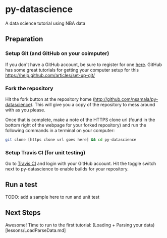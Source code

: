 # py-datascience
A data science tutorial using NBA data

## Preparation

### Setup Git (and GitHub on your coimputer)
If you don't have a GitHub account, be sure to register for one [here](https://github.com/join).
GitHub has some great tutorials for getting your computer setup for this https://help.github.com/articles/set-up-git/

### Fork the repository
Hit the fork button at the repository home (http://github.com/nsamala/py-datascience). This will give you a copy of the repository to mess around with as you please.

Once that is complete, make a note of the HTTPS clone url (found in the bottom right of the webpage for your forked repository) and run the following commands in a terminal on your computer:
```bash
git clone [https clone url goes here] && cd py-datascience
```

### Setup Travis CI (for unit testing)
Go to [Travis CI](https://travis-ci.org) and login with your GitHub account. Hit the toggle switch next to py-datascience to enable builds for your repository.

## Run a test
TODO: add a sample here to run and unit test

## Next Steps
Awesome! Time to run to the first tutorial: (Loading + Parsing your data)[lessons/LoadParseData.md]
